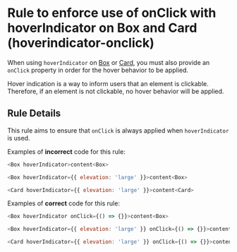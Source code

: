 # Rule to enforce use of onClick with hoverIndicator on Box and Card (hoverindicator-onclick)

When using `hoverIndicator` on [Box](https://v2.grommet.io/box) or [Card](https://v2.grommet.io/card), you must also provide an `onClick` property in order for the hover behavior to be applied.

Hover indication is a way to inform users that an element is clickable. Therefore, if an element is not clickable, no hover behavior will be applied.

## Rule Details

This rule aims to ensure that `onClick` is always applied when `hoverIndicator` is used.

Examples of **incorrect** code for this rule:

```js
<Box hoverIndicator>content<Box>

<Box hoverIndicator={{ elevation: 'large' }}>content<Box>

<Card hoverIndicator={{ elevation: 'large' }}>content<Card>
```

Examples of **correct** code for this rule:

```js
<Box hoverIndicator onClick={() => {}}>content<Box>

<Box hoverIndicator={{ elevation: 'large' }} onClick={() => {}}>content<Box>

<Card hoverIndicator={{ elevation: 'large' }} onClick={() => {}}>content<Card>
```
